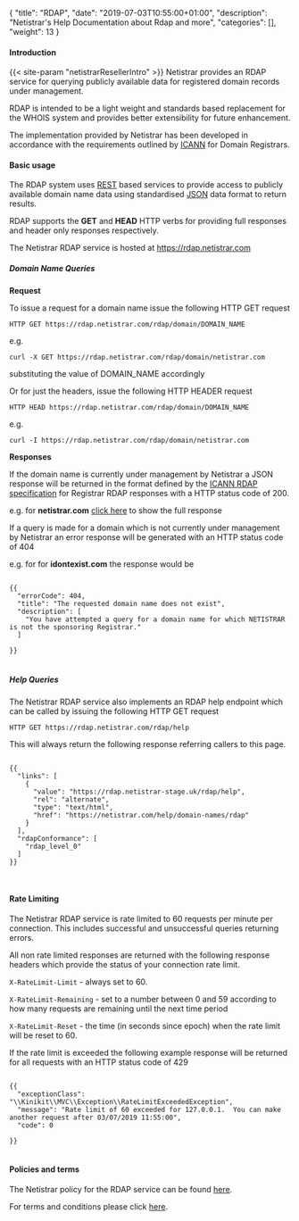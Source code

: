 {
"title": "RDAP",
"date": "2019-07-03T10:55:00+01:00",
"description": 
"Netistrar's Help Documentation about Rdap and more",
"categories": [],
"weight": 13
}



#### Introduction
{{< site-param "netistrarResellerIntro" >}}  Netistrar provides an RDAP service for querying publicly available data for registered domain records under management. 

RDAP is intended to be a light weight and standards based replacement for the WHOIS system and provides better extensibility 
for future enhancement.  

The implementation provided by Netistrar has been developed in accordance with the requirements outlined 
by [ICANN](https://www.icann.org/rdap) for Domain Registrars.

  
#### Basic usage

The RDAP system uses [REST](https://standards.rest/) based services to provide access to publicly available domain name data using standardised [JSON](https://tools.ietf.org/html/rfc7158/) data 
format to return results.  

RDAP supports the **GET** and **HEAD** HTTP verbs for providing full responses and header only responses respectively.


The Netistrar RDAP service is hosted at https://rdap.netistrar.com

##### Domain Name Queries

**Request**

To issue a request for a domain name issue the following HTTP GET request

`HTTP GET https://rdap.netistrar.com/rdap/domain/DOMAIN_NAME`

e.g. 

`curl -X GET https://rdap.netistrar.com/rdap/domain/netistrar.com`

substituting the value of DOMAIN_NAME accordingly

Or for just the headers, issue the following HTTP HEADER request

`HTTP HEAD https://rdap.netistrar.com/rdap/domain/DOMAIN_NAME`

e.g. 

`curl -I https://rdap.netistrar.com/rdap/domain/netistrar.com`

**Responses**

If the domain name is currently under management by Netistrar a JSON response will be returned in the format defined by the 
[ICANN RDAP specification]((https://www.icann.org/rdap)) for Registrar RDAP responses with a HTTP status code of 200.

e.g. for **netistrar.com** <a href="javascript:kinibindView.models.expandResponse = true;">click here</a> to show the full response

<div style="display:none;" kb-show="expandResponse">
<pre>
<code>

{{
  "objectClassName": "domain",
  "handle": "1800011560_DOMAIN_COM-VRSN",
  "ldhName": "NETISTRAR.COM",
  "nameservers": [
    {
      "objectClassName": "nameserver",
      "ldhName": "abby.ns.cloudflare.com",
      "events": [
        {
          "eventAction": "registration",
          "eventDate": "2013-05-09T06:02:05+01:00"
        }},
        {{
          "eventAction": "last changed",
          "eventDate": "2018-09-14T10:30:22+01:00"
        }},
        {{
          "eventAction": "last update of RDAP database",
          "eventDate": "2019-07-03T12:19:34+01:00"
        }}
      ]
    },
    {
      "objectClassName": "nameserver",
      "ldhName": "henry.ns.cloudflare.com",
      "events": [
        {
          "eventAction": "registration",
          "eventDate": "2013-05-09T06:02:05+01:00"
        }},
        {{
          "eventAction": "last changed",
          "eventDate": "2018-09-14T10:30:22+01:00"
        }},
        {{
          "eventAction": "last update of RDAP database",
          "eventDate": "2019-07-03T12:19:34+01:00"
        }}
      ]
    }
  ],
  "entities": [
    {{
      "objectClassName": "entity",
      "handle": "NETCON1575",
      "vcardArray": [
        "vcard",
        [
          [
            "version",
            {}},
            "text",
            "4.0"
          ],
          [
            "fn",
            {{}},
            "text",
            "Netistrar LTD "
          ],
          [
            "org",
            {
              "type": "work"
            },
            "text",
            "Netistrar Ltd"
          ],
          [
            "adr",
            {{}},
            "text",
            [
              "Repton House",
              "Bretby Business Park",
              "Burton-on-Trent",
              "Derbyshire",
              "DE15 0YZ",
              "GB"
            ]
          ],
          [
            "email",
            {{}},
            "text",
            "info@netistrar.com"
          ]
        ]
      ],
      "roles": [
        "registrant"
      ],
      "status": [],
      "remarks": [],
      "events": [
        {{
          "eventAction": "registration",
          "eventDate": "2013-05-09T06:02:05+01:00"
        }},
        {{
          "eventAction": "last changed",
          "eventDate": "2018-09-14T10:30:22+01:00"
        }},
        {{
          "eventAction": "last update of RDAP database",
          "eventDate": "2019-07-03T12:19:34+01:00"
        }}
      ]
    },
    {{
      "objectClassName": "entity",
      "handle": "NETCON1576",
      "vcardArray": [
        "vcard",
        [
          [
            "version",
            {},
            "text",
            "4.0"
          ],
          [
            "fn",
            {},
            "text",
            "Netistrar LTD"
          ],
          [
            "org",
            {
              "type": "work"
            },
            "text",
            "Netistrar Ltd"
          ],
          [
            "email",
            {},
            "text",
            "info@netistrar.com"
          ]
        ]
      ],
      "roles": [
        "administrative"
      ],
      "status": [],
      "remarks": [],
      "events": [
        {{
          "eventAction": "registration",
          "eventDate": "2013-05-09T06:02:05+01:00"
        }},
        {{
          "eventAction": "last changed",
          "eventDate": "2018-09-14T10:30:22+01:00"
        }},
        {{
          "eventAction": "last update of RDAP database",
          "eventDate": "2019-07-03T12:19:34+01:00"
        }}
      ]
    },
    {
      "objectClassName": "entity",
      "handle": "NETCON11008",
      "vcardArray": [
        "vcard",
        [
          [
            "version",
            {},
            "text",
            "4.0"
          ],
          [
            "fn",
            {},
            "text",
            "Netistrar LTD "
          ],
          [
            "org",
            {
              "type": "work"
            },
            "text",
            "Netistrar Ltd"
          ],
          [
            "email",
            {},
            "text",
            "info@netistrar.com"
          ]
        ]
      ],
      "roles": [
        "billing"
      ],
      "status": [],
      "remarks": [],
      "events": [
        {{
          "eventAction": "registration",
          "eventDate": "2013-05-09T06:02:05+01:00"
        }},
        {{
          "eventAction": "last changed",
          "eventDate": "2018-09-14T10:30:22+01:00"
        }},
        {{
          "eventAction": "last update of RDAP database",
          "eventDate": "2019-07-03T12:19:34+01:00"
        }}
      ]
    },
    {
      "objectClassName": "entity",
      "handle": "NETCON11012",
      "vcardArray": [
        "vcard",
        [
          [
            "version",
            {},
            "text",
            "4.0"
          ],
          [
            "fn",
            {},
            "text",
            "Netistrar LTD "
          ],
          [
            "org",
            {
              "type": "work"
            },
            "text",
            "Netistrar Ltd"
          ],
          [
            "email",
            {},
            "text",
            "info@netistrar.com"
          ]
        ]
      ],
      "roles": [
        "technical"
      ],
      "status": [],
      "remarks": [],
      "events": [
        {{
          "eventAction": "registration",
          "eventDate": "2013-05-09T06:02:05+01:00"
        }},
        {{
          "eventAction": "last changed",
          "eventDate": "2018-09-14T10:30:22+01:00"
        }},
        {{
          "eventAction": "last update of RDAP database",
          "eventDate": "2019-07-03T12:19:34+01:00"
        }}
      ]
    },
    {
      "objectClassName": "entity",
      "handle": "1755",
      "publicIds": [
        {
          "type": "IANA Registrar ID",
          "identifier": "1755"
        }
      ],
      "vcardArray": [
        "vcard",
        [
          [
            "version",
            {},
            "text",
            "4.0"
          ],
          [
            "fn",
            {},
            "text",
            "NETISTRAR"
          ]
        ]
      ],
      "entities": [
        {
          "objectClassName": "entity",
          "vcardArray": [
            [
              "version",
              {},
              "text",
              "4.0"
            ],
            [
              "tel",
              {
                "type": [
                  "voice"
                ]
              },
              "uri",
              "tel:+44.3302233927"
            ],
            [
              "email",
              {},
              "text",
              "abuse@netistrar.com"
            ]
          ],
          "roles": [
            "abuse"
          ]
        }
      ],
      "roles": [
        "registrar"
      ]
    }
  ],
  "secureDNS": {
    "delegationSigned": false
  },
  "status": [
    "active",
    "transfer prohibited",
    "delete prohibited"
  ],
  "notices": [
    {
      "title": "Terms of Use",
      "description": [
        "Terms of use for the RDAP service"
      ],
      "links": [
        {
          "value": "https:\/\/rdap.netistrar-stage.uk\/rdap\/domain\/NETISTRAR.COM",
          "rel": "alternate",
          "type": "text\/html",
          "href": "https:\/\/netistrar.com\/terms\/domain-name-terms\/rdap-terms\/"
        }
      ]
    }
  ],
  "remarks": [
    {{
      "description": [
        "This response conforms to the RDAP Operational Profile for gTLD Registries and Registrars version 1.0"
      ]
    }},
    {
      "title": "EPP Status Codes",
      "description": "For more information on domain status codes, please visit https:\/\/icann.org\/epp",
      "links": [
        {
          "value": "https:\/\/rdap.netistrar-stage.uk\/rdap\/domain\/NETISTRAR.COM",
          "rel": "altenate",
          "type": "text\/html",
          "href": "https:\/\/icann.org\/epp"
        }
      ]
    },
    {
      "title": "Whois Inaccuracy Complaint Form",
      "description": "URL of the ICANN Whois Inaccuracy Complaint Form: https:\/\/www.icann.org\/wicf",
      "links": [
        {
          "value": "https:\/\/rdap.netistrar-stage.uk\/rdap\/domain\/NETISTRAR.COM",
          "rel": "altenate",
          "type": "text\/html",
          "href": "https:\/\/icann.org\/wicf"
        }
      ]
    }
  ],
  "events": [
    {{
      "eventAction": "registration",
      "eventDate": "2013-05-09T06:02:05+01:00"
    }},
    {{
      "eventAction": "expiration",
      "eventDate": "2022-05-09T06:02:05+01:00"
    }},
    {{
      "eventAction": "last changed",
      "eventDate": "2018-09-14T10:30:22+01:00"
    }},
    {{
      "eventAction": "last update of RDAP database",
      "eventDate": "2019-07-03T12:19:34+01:00"
    }}
  ],
  "rdapConformance": [
    "rdap_level_0"
  ]
}
</code>
</pre>
</div>

If a query is made for a domain which is not currently under management by Netistrar an error response will be
generated with an HTTP status code of 404

e.g. for for **idontexist.com** the response would be 

<pre>
<code>
{{
  "errorCode": 404,
  "title": "The requested domain name does not exist",
  "description": [
    "You have attempted a query for a domain name for which NETISTRAR is not the sponsoring Registrar."
  ]
  
}}
</code>
</pre>

##### Help Queries

The Netistrar RDAP service also implements an RDAP help endpoint which can be called by issuing the following HTTP GET request

`HTTP GET https://rdap.netistrar.com/rdap/help`

This will always return the following response referring callers to this page.

<pre>
<code>
{{
  "links": [
    {
      "value": "https://rdap.netistrar-stage.uk/rdap/help",
      "rel": "alternate",
      "type": "text/html",
      "href": "https://netistrar.com/help/domain-names/rdap"
    }
  ],
  "rdapConformance": [
    "rdap_level_0"
  ]
}}

</code>
</pre>


#### Rate Limiting

The Netistrar RDAP service is rate limited to 60 requests per minute per connection.  This includes successful
and unsuccessful queries returning errors.   

All non rate limited responses are returned with the following response headers which provide the status of your connection rate limit.
 
 `X-RateLimit-Limit` - always set to 60.
 
 `X-RateLimit-Remaining` - set to a number between 0 and 59 according to how many requests are remaining until the next time period
 
 `X-RateLimit-Reset` - the time (in seconds since epoch) when the rate limit will be reset to 60.
 

If the rate limit is exceeded the following example response will be returned for all requests with an HTTP status code of 429

<pre>
<code>
{{
  "exceptionClass": "\\Kinikit\\MVC\\Exception\\RateLimitExceededException",
  "message": "Rate limit of 60 exceeded for 127.0.0.1.  You can make another request after 03/07/2019 11:55:00",
  "code": 0

}}
</code>
</pre>



#### Policies and terms

The Netistrar policy for the RDAP service can be found [here](/terms/policies/privacy/).

For terms and conditions please click [here](/terms/domain-name-terms/rdap-terms/).
